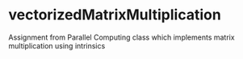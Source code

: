 # vectorizedMatrixMultiplication
Assignment from Parallel Computing class which implements matrix multiplication using intrinsics
